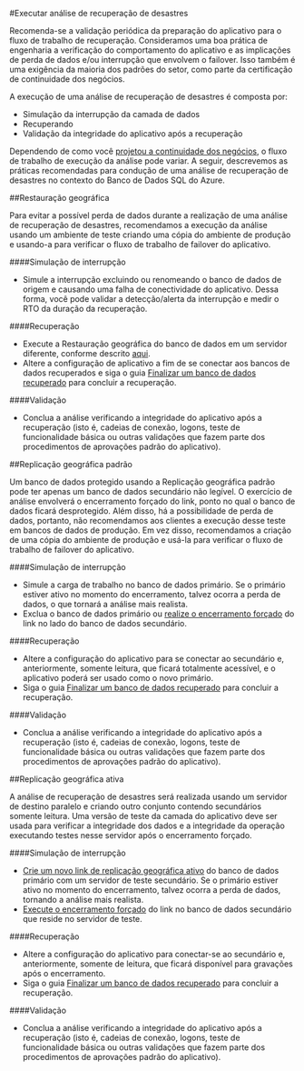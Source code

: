 <properties 
   pageTitle="Análises de recuperação de desastres do Banco de Dados SQL" 
   description="Obtenha orientação e as práticas recomendadas para usar o Banco de Dados SQL do Azure para executar os análises de recuperação de desastres que ajudarão a manter seus aplicativos comerciais importantes resilientes a falhas e interrupções." 
   services="sql-database" 
   documentationCenter="" 
   authors="mihaelablendea" 
   manager="jeffreyg" 
   editor="monicar"/>

<tags
   ms.service="sql-database"
   ms.devlang="NA"
   ms.topic="article"
   ms.tgt_pltfrm="NA"
   ms.workload="data-management" 
   ms.date="04/13/2015"
   ms.author="mihaelab"/>

#Executar análise de recuperação de desastres

Recomenda-se a validação periódica da preparação do aplicativo para o fluxo de trabalho de recuperação. Consideramos uma boa prática de engenharia a verificação do comportamento do aplicativo e as implicações de perda de dados e/ou interrupção que envolvem o failover. Isso também é uma exigência da maioria dos padrões do setor, como parte da certificação de continuidade dos negócios.

A execução de uma análise de recuperação de desastres é composta por:

- Simulação da interrupção da camada de dados
- Recuperando 
- Validação da integridade do aplicativo após a recuperação

Dependendo de como você [projetou a continuidade dos negócios](sql-database-business-continuity.md), o fluxo de trabalho de execução da análise pode variar. A seguir, descrevemos as práticas recomendadas para condução de uma análise de recuperação de desastres no contexto do Banco de Dados SQL do Azure.

##Restauração geográfica

Para evitar a possível perda de dados durante a realização de uma análise de recuperação de desastres, recomendamos a execução da análise usando um ambiente de teste criando uma cópia do ambiente de produção e usando-a para verificar o fluxo de trabalho de failover do aplicativo.
 
####Simulação de interrupção

- Simule a interrupção excluindo ou renomeando o banco de dados de origem e causando uma falha de conectividade do aplicativo. Dessa forma, você pode validar a detecção/alerta da interrupção e medir o RTO da duração da recuperação.

####Recuperação

- Execute a Restauração geográfica do banco de dados em um servidor diferente, conforme descrito [aqui](sql-database-disaster-recovery.md). 
- Altere a configuração de aplicativo a fim de se conectar aos bancos de dados recuperados e siga o guia [Finalizar um banco de dados recuperado](sql-database-recovered-finalize.md) para concluir a recuperação.

####Validação

- Conclua a análise verificando a integridade do aplicativo após a recuperação (isto é, cadeias de conexão, logons, teste de funcionalidade básica ou outras validações que fazem parte dos procedimentos de aprovações padrão do aplicativo).

##Replicação geográfica padrão

Um banco de dados protegido usando a Replicação geográfica padrão pode ter apenas um banco de dados secundário não legível. O exercício de análise envolverá o encerramento forçado do link, ponto no qual o banco de dados ficará desprotegido. Além disso, há a possibilidade de perda de dados, portanto, não recomendamos aos clientes a execução desse teste em bancos de dados de produção. Em vez disso, recomendamos a criação de uma cópia do ambiente de produção e usá-la para verificar o fluxo de trabalho de failover do aplicativo.

####Simulação de interrupção

- Simule a carga de trabalho no banco de dados primário. Se o primário estiver ativo no momento do encerramento, talvez ocorra a perda de dados, o que tornará a análise mais realista.
- Exclua o banco de dados primário ou [realize o encerramento forçado](sql-database-disaster-recovery.md) do link no lado do banco de dados secundário.

####Recuperação

- Altere a configuração do aplicativo para se conectar ao secundário e, anteriormente, somente leitura, que ficará totalmente acessível, e o aplicativo poderá ser usado como o novo primário. 
- Siga o guia [Finalizar um banco de dados recuperado](sql-database-recovered-finalize.md) para concluir a recuperação.

####Validação

- Conclua a análise verificando a integridade do aplicativo após a recuperação (isto é, cadeias de conexão, logons, teste de funcionalidade básica ou outras validações que fazem parte dos procedimentos de aprovações padrão do aplicativo).

##Replicação geográfica ativa

A análise de recuperação de desastres será realizada usando um servidor de destino paralelo e criando outro conjunto contendo secundários somente leitura. Uma versão de teste da camada do aplicativo deve ser usada para verificar a integridade dos dados e a integridade da operação executando testes nesse servidor após o encerramento forçado.

####Simulação de interrupção

- [Crie um novo link de replicação geográfica ativo](sql-database-business-continuity-design.md) do banco de dados primário com um servidor de teste secundário. Se o primário estiver ativo no momento do encerramento, talvez ocorra a perda de dados, tornando a análise mais realista.
- [Execute o encerramento forçado](sql-database-disaster-recovery.md) do link no banco de dados secundário que reside no servidor de teste.

####Recuperação

- Altere a configuração do aplicativo para conectar-se ao secundário e, anteriormente, somente de leitura, que ficará disponível para gravações após o encerramento.
- Siga o guia [Finalizar um banco de dados recuperado](sql-database-recovered-finalize.md) para concluir a recuperação.

####Validação

- Conclua a análise verificando a integridade do aplicativo após a recuperação (isto é, cadeias de conexão, logons, teste de funcionalidade básica ou outras validações que fazem parte dos procedimentos de aprovações padrão do aplicativo).

<!---HONumber=58--> 